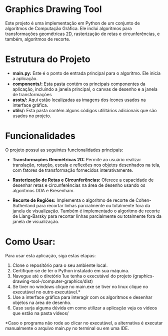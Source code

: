# Graphics Drawing Tool

Este projeto é uma implementação em Python de um conjunto de algoritmos de Computação Gráfica. Ele inclui algoritmos para transformações geométricas 2D, rasterização de retas e circunferências, e também, algoritmos de recorte.

# Estrutura do Projeto

* **main.py:** Este é o ponto de entrada principal para o algoritmo. Ele inicia a aplicação.
* **components/:** Esta pasta contém os principais componentes da aplicação, incluindo a janela principal, o canvas de desenho e a janela de transformações
* **assts/:** Aqui estão localizadas as imagens dos ícones usados na interface gráfica.
* **utils/:** Esta pasta contém alguns códigos utilitários adicionais que são usados no projeto.

# Funcionalidades

O projeto possui as seguintes funcionalidades principais:

* **Transformações Geométricas 2D:** Permite ao usuário realizar translação, rotação, escala e reflexões nos objetos desenhados na tela, com fatores de transformação fornecidos interativamente.

* **Rasterização de Retas e Circunferências:** Oferece a capacidade de desenhar retas e circunferências na área de desenho usando os algoritmos DDA e Bresenham.

* **Recorte de Regiões:** Implementa o algoritmo de recorte de Cohen-Sutherland para recortar linhas parcialmente ou totalmente fora da janela de visualização.
Também é implementado o algoritmo de recorte de Liang-Barsky para recortar linhas parcialmente ou totalmente fora da janela de visualização.

# Como Usar:

Para usar esta aplicação, siga estas etapas:

1. Clone o repositório para o seu ambiente local.
2. Certifique-se de ter o Python instalado em sua máquina.
3. Navegue até o diretório 1ue tenha o executável do projeto (graphics-drawing-tool-/computer-graphics/dist)
4. Se tiver no windows clique no main.exe se tiver no linux clique no executável no outro executável.*
5. Use a interface gráfica para interagir com os algoritmos e desenhar objetos na área de desenho.
6. Caso surja alguma dúvida em como utilizar a aplicação veja os videos que estão na pasta videos/

*Caso o programa não rode ao clicar no executável, a alternativa é executar manualmente o arquivo main.py no terminal ou em uma IDE.